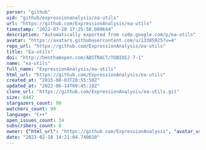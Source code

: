 ```yaml
---
parser: "github"
uid: "github/expressionanalysis/ea-utils"
url: "https://github.com/ExpressionAnalysis/ea-utils"
timestamp: "2022-07-20 17:25:58.000644"
description: "Automatically exported from code.google.com/p/ea-utils"
avatar: "https://avatars.githubusercontent.com/u/13385925?v=4"
repo_url: "https://github.com/ExpressionAnalysis/ea-utils"
title: "Ea-utils"
doi: "http://benthamopen.com/ABSTRACT/TOBIOIJ-7-1"
name: "ea-utils"
full_name: "ExpressionAnalysis/ea-utils"
html_url: "https://github.com/ExpressionAnalysis/ea-utils"
created_at: "2015-08-03T20:55:50Z"
updated_at: "2022-06-14T09:45:18Z"
clone_url: "https://github.com/ExpressionAnalysis/ea-utils.git"
size: 8447
stargazers_count: 90
watchers_count: 90
language: "C++"
open_issues_count: 34
subscribers_count: 8
owner: {"html_url": "https://github.com/ExpressionAnalysis", "avatar_url": "https://avatars.githubusercontent.com/u/13385925?v=4", "login": "ExpressionAnalysis", "type": "User"}
date: "2023-02-18 14:21:04.740010"
---
```

